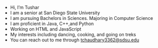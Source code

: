 -  Hi, I’m Tushar
-  I am a senior at San Diego State University
-  I am pursuing Bachelors in Sciences. Majoring in Computer Science
-  I am proficient in Java, C++,and Python
-  Working on HTML and JavaScript
-  My interests including dancing, cooking, and going on treks
-  You can reach out to me through tchaudhary3362@sdsu.edu

<!---
iamtushaar1/iamtushaar1 is a ✨ special ✨ repository because its `README.md` (this file) appears on your GitHub profile.
You can click the Preview link to take a look at your changes.
--->
